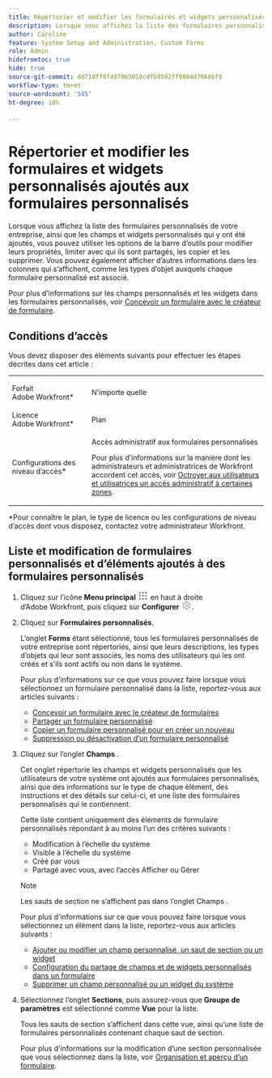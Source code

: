 ```yaml
---
title: Répertorier et modifier les formulaires et widgets personnalisés ajoutés aux formulaires personnalisés
description: Lorsque vous affichez la liste des formulaires personnalisés de votre entreprise, ainsi que les champs et widgets personnalisés qui y ont été ajoutés, vous pouvez utiliser les options de la barre d’outils pour modifier leurs propriétés, limiter avec qui ils sont partagés, les copier et les supprimer. Vous pouvez également afficher d’autres informations dans les colonnes qui s’affichent, comme les types d’objet auxquels chaque formulaire personnalisé est associé.
author: Caroline
feature: System Setup and Administration, Custom Forms
role: Admin
hidefromtoc: true
hide: true
source-git-commit: dd718ff8f497065018cdfb9592ff0804d7668bf8
workflow-type: tm+mt
source-wordcount: '545'
ht-degree: 18%

---
```



# Répertorier et modifier les formulaires et widgets personnalisés ajoutés aux formulaires personnalisés

Lorsque vous affichez la liste des formulaires personnalisés de votre entreprise, ainsi que les champs et widgets personnalisés qui y ont été ajoutés, vous pouvez utiliser les options de la barre d’outils pour modifier leurs propriétés, limiter avec qui ils sont partagés, les copier et les supprimer. Vous pouvez également afficher d’autres informations dans les colonnes qui s’affichent, comme les types d’objet auxquels chaque formulaire personnalisé est associé.

Pour plus d’informations sur les champs personnalisés et les widgets dans les formulaires personnalisés, voir [Concevoir un formulaire avec le créateur de formulaire](/help/quicksilver/administration-and-setup/customize-workfront/create-manage-custom-forms/form-designer/design-a-form/design-a-form.md).

## Conditions d’accès

Vous devez disposer des éléments suivants pour effectuer les étapes décrites dans cet article :

<table style="table-layout:auto"> 
 <col> 
 <col> 
 <tbody> 
  <tr data-mc-conditions=""> 
   <td role="rowheader"> <p>Forfait Adobe Workfront*</p> </td> 
   <td>N’importe quelle</td> 
  </tr> 
  <tr> 
   <td role="rowheader">Licence Adobe Workfront*</td> 
   <td>Plan</td> 
  </tr> 
  <tr data-mc-conditions=""> 
   <td role="rowheader">Configurations des niveau d’accès*</td> 
   <td> <p>Accès administratif aux formulaires personnalisés</p> <p>Pour plus d’informations sur la manière dont les administrateurs et administratrices de Workfront accordent cet accès, voir <a href="../../../administration-and-setup/add-users/configure-and-grant-access/grant-users-admin-access-certain-areas.md" class="MCXref xref">Octroyer aux utilisateurs et utilisatrices un accès administratif à certaines zones</a>.</p> </td> 
  </tr> 
 </tbody> 
</table>

&#42;Pour connaître le plan, le type de licence ou les configurations de niveau d’accès dont vous disposez, contactez votre administrateur Workfront.

## Liste et modification de formulaires personnalisés et d’éléments ajoutés à des formulaires personnalisés

1. Cliquez sur l’icône **Menu principal** ![](assets/main-menu-icon.png) en haut à droite d’Adobe Workfront, puis cliquez sur **Configurer** ![](assets/gear-icon-settings.png).

1. Cliquez sur **Formulaires personnalisés**.

   L’onglet **Forms** étant sélectionné, tous les formulaires personnalisés de votre entreprise sont répertoriés, ainsi que leurs descriptions, les types d’objets qui leur sont associés, les noms des utilisateurs qui les ont créés et s’ils sont actifs ou non dans le système.

   Pour plus d’informations sur ce que vous pouvez faire lorsque vous sélectionnez un formulaire personnalisé dans la liste, reportez-vous aux articles suivants :

   * [Concevoir un formulaire avec le créateur de formulaires](/help/quicksilver/administration-and-setup/customize-workfront/create-manage-custom-forms/form-designer/design-a-form/design-a-form.md)
   * [Partager un formulaire personnalisé](../../../administration-and-setup/customize-workfront/create-manage-custom-forms/share-access-to-a-custom-form.md)
   * [Copier un formulaire personnalisé pour en créer un nouveau](/help/quicksilver/administration-and-setup/customize-workfront/create-manage-custom-forms/list-edit-share-custom-forms-and-custom-fields.md)
   * [Suppression ou désactivation d’un formulaire personnalisé](../../../administration-and-setup/customize-workfront/create-manage-custom-forms/delete-or-deactivate-a-custom-form.md)

1. Cliquez sur l’onglet **Champs** .

   Cet onglet répertorie les champs et widgets personnalisés que les utilisateurs de votre système ont ajoutés aux formulaires personnalisés, ainsi que des informations sur le type de chaque élément, des instructions et des détails sur celui-ci, et une liste des formulaires personnalisés qui le contiennent.

   Cette liste contient uniquement des éléments de formulaire personnalisés répondant à au moins l’un des critères suivants :

   * Modification à l’échelle du système
   * Visible à l’échelle du système
   * Créé par vous
   * Partagé avec vous, avec l’accès Afficher ou Gérer

   >[!NOTE]
   >
   >Les sauts de section ne s’affichent pas dans l’onglet Champs .

   Pour plus d’informations sur ce que vous pouvez faire lorsque vous sélectionnez un élément dans la liste, reportez-vous aux articles suivants :

   * [Ajouter ou modifier un champ personnalisé, un saut de section ou un widget](../../../administration-and-setup/customize-workfront/create-manage-custom-forms/edit-a-custom-field.md)
   * [Configuration du partage de champs et de widgets personnalisés dans un formulaire](/help/quicksilver/administration-and-setup/customize-workfront/create-manage-custom-forms/form-designer/manage-a-form/share-custom-fields.md)
   * [Supprimer un champ personnalisé ou un widget du système](../../../administration-and-setup/customize-workfront/create-manage-custom-forms/delete-a-custom-field.md)

1. Sélectionnez l’onglet **Sections**, puis assurez-vous que **Groupe de paramètres** est sélectionné comme **Vue** pour la liste.

   Tous les sauts de section s’affichent dans cette vue, ainsi qu’une liste de formulaires personnalisés contenant chaque saut de section.

   Pour plus d’informations sur la modification d’une section personnalisée que vous sélectionnez dans la liste, voir [Organisation et aperçu d’un formulaire](/help/quicksilver/administration-and-setup/customize-workfront/create-manage-custom-forms/form-designer/design-a-form/organize-a-form.md).

